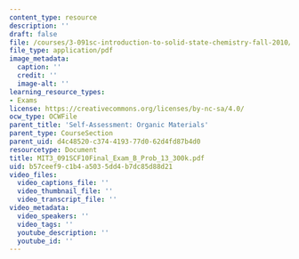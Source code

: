 ```yaml
---
content_type: resource
description: ''
draft: false
file: /courses/3-091sc-introduction-to-solid-state-chemistry-fall-2010/b57ceef9c1b4a5035dd4b7dc85d88d21_MIT3_091SCF10Final_Exam_B_Prob_13_300k.pdf
file_type: application/pdf
image_metadata:
  caption: ''
  credit: ''
  image-alt: ''
learning_resource_types:
- Exams
license: https://creativecommons.org/licenses/by-nc-sa/4.0/
ocw_type: OCWFile
parent_title: 'Self-Assessment: Organic Materials'
parent_type: CourseSection
parent_uid: d4c48520-c374-4193-77d0-62d4fd87b4d0
resourcetype: Document
title: MIT3_091SCF10Final_Exam_B_Prob_13_300k.pdf
uid: b57ceef9-c1b4-a503-5dd4-b7dc85d88d21
video_files:
  video_captions_file: ''
  video_thumbnail_file: ''
  video_transcript_file: ''
video_metadata:
  video_speakers: ''
  video_tags: ''
  youtube_description: ''
  youtube_id: ''
---
```

